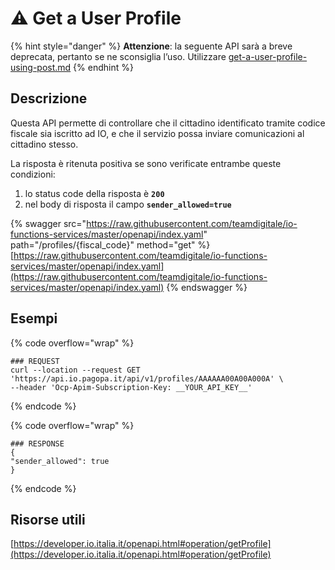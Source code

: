 # ⚠️ Get a User Profile

{% hint style="danger" %}
**Attenzione**: la seguente API sarà a breve deprecata, pertanto se ne sconsiglia l’uso. Utilizzare [get-a-user-profile-using-post.md](get-a-user-profile-using-post.md "mention")
{% endhint %}

## Descrizione

Questa API permette di controllare che il cittadino identificato tramite codice fiscale sia iscritto ad IO, e che il servizio possa inviare comunicazioni al cittadino stesso.

La risposta è ritenuta positiva se sono verificate entrambe queste condizioni:

1. lo status code della risposta è **`200`**
2. nel body di risposta il campo **`sender_allowed=true`**

{% swagger src="https://raw.githubusercontent.com/teamdigitale/io-functions-services/master/openapi/index.yaml" path="/profiles/{fiscal_code}" method="get" %}
[https://raw.githubusercontent.com/teamdigitale/io-functions-services/master/openapi/index.yaml](https://raw.githubusercontent.com/teamdigitale/io-functions-services/master/openapi/index.yaml)
{% endswagger %}

## Esempi

{% code overflow="wrap" %}
```shell
### REQUEST
curl --location --request GET 'https://api.io.pagopa.it/api/v1/profiles/AAAAAA00A00A000A' \
--header 'Ocp-Apim-Subscription-Key: __YOUR_API_KEY__'
```
{% endcode %}

{% code overflow="wrap" %}
```shell
### RESPONSE
{
"sender_allowed": true
}
```
{% endcode %}

## Risorse utili

[https://developer.io.italia.it/openapi.html#operation/getProfile](https://developer.io.italia.it/openapi.html#operation/getProfile)
